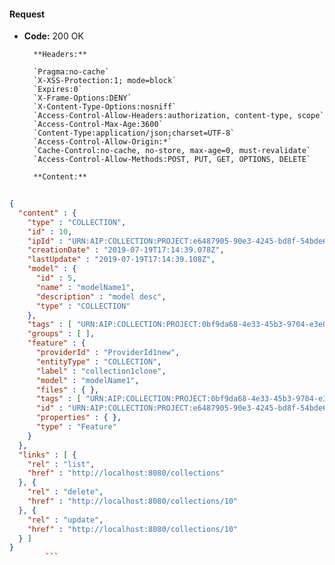 #### Request

* **Code:** 200 OK

        **Headers:**

        `Pragma:no-cache`
        `X-XSS-Protection:1; mode=block`
        `Expires:0`
        `X-Frame-Options:DENY`
        `X-Content-Type-Options:nosniff`
        `Access-Control-Allow-Headers:authorization, content-type, scope`
        `Access-Control-Max-Age:3600`
        `Content-Type:application/json;charset=UTF-8`
        `Access-Control-Allow-Origin:*`
        `Cache-Control:no-cache, no-store, max-age=0, must-revalidate`
        `Access-Control-Allow-Methods:POST, PUT, GET, OPTIONS, DELETE`

        **Content:**

```json
    
{
  "content" : {
    "type" : "COLLECTION",
    "id" : 10,
    "ipId" : "URN:AIP:COLLECTION:PROJECT:e6487905-90e3-4245-bd8f-54bde6fd58c1:V1",
    "creationDate" : "2019-07-19T17:14:39.078Z",
    "lastUpdate" : "2019-07-19T17:14:39.108Z",
    "model" : {
      "id" : 5,
      "name" : "modelName1",
      "description" : "model desc",
      "type" : "COLLECTION"
    },
    "tags" : [ "URN:AIP:COLLECTION:PROJECT:0bf9da68-4e33-45b3-9704-e3e0188dc54c:V1" ],
    "groups" : [ ],
    "feature" : {
      "providerId" : "ProviderId1new",
      "entityType" : "COLLECTION",
      "label" : "collection1clone",
      "model" : "modelName1",
      "files" : { },
      "tags" : [ "URN:AIP:COLLECTION:PROJECT:0bf9da68-4e33-45b3-9704-e3e0188dc54c:V1" ],
      "id" : "URN:AIP:COLLECTION:PROJECT:e6487905-90e3-4245-bd8f-54bde6fd58c1:V1",
      "properties" : { },
      "type" : "Feature"
    }
  },
  "links" : [ {
    "rel" : "list",
    "href" : "http://localhost:8080/collections"
  }, {
    "rel" : "delete",
    "href" : "http://localhost:8080/collections/10"
  }, {
    "rel" : "update",
    "href" : "http://localhost:8080/collections/10"
  } ]
}
        ```
